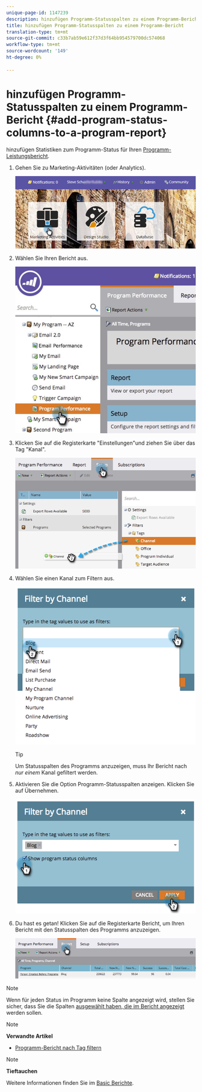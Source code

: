 ```yaml
---
unique-page-id: 1147239
description: hinzufügen Programm-Statusspalten zu einem Programm-Bericht - Marketing-Dokumente - Produktdokumentation
title: hinzufügen Programm-Statusspalten zu einem Programm-Bericht
translation-type: tm+mt
source-git-commit: c33b7ab59e612f37d3f64bb954579700dc574068
workflow-type: tm+mt
source-wordcount: '149'
ht-degree: 0%

---
```



# hinzufügen Programm-Statusspalten zu einem Programm-Bericht {#add-program-status-columns-to-a-program-report}

hinzufügen Statistiken zum Programm-Status für Ihren [Programm-Leistungsbericht](create-a-program-performance-report.md).

1. Gehen Sie zu Marketing-Aktivitäten (oder Analytics).

   ![](assets/login-marketing-activities-2.png)

1. Wählen Sie Ihren Bericht aus.

   ![](assets/emailperformance.jpg)

1. Klicken Sie auf die Registerkarte &quot;Einstellungen&quot;und ziehen Sie über das Tag &quot;Kanal&quot;.

   ![](assets/image2014-9-23-16-3a26-3a38.png)

1. Wählen Sie einen Kanal zum Filtern aus.

   ![](assets/image2014-9-23-16-3a26-3a48.png)

   >[!TIP]
   >
   >Um Statusspalten des Programms anzuzeigen, muss Ihr Bericht nach *nur einem* Kanal gefiltert werden.

1. Aktivieren Sie die Option Programm-Statusspalten anzeigen. Klicken Sie auf Übernehmen.

   ![](assets/image2014-9-23-16-3a26-3a53.png)

1. Du hast es getan! Klicken Sie auf die Registerkarte Bericht, um Ihren Bericht mit den Statusspalten des Programms anzuzeigen.

   ![](assets/programreport.jpg)

>[!NOTE]
>
>Wenn für jeden Status im Programm keine Spalte angezeigt wird, stellen Sie sicher, dass Sie die Spalten [ausgewählt haben, die im Bericht angezeigt](../../../../product-docs/reporting/basic-reporting/editing-reports/select-report-columns.md) werden sollen.

>[!NOTE]
>
>**Verwandte Artikel**
>
>* [Programm-Bericht nach Tag filtern](filter-a-program-report-by-tag.md)

>



>[!NOTE]
>
>**Tieftauchen**
>
>Weitere Informationen finden Sie im [Basic Berichte](http://docs.marketo.com/display/docs/basic+reporting).

